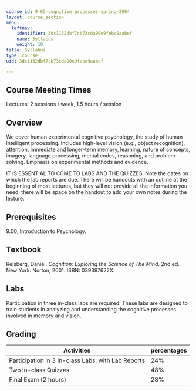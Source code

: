 ```yaml
---
course_id: 9-65-cognitive-processes-spring-2004
layout: course_section
menu:
  leftnav:
    identifier: 3dc1132dbf7cb73cda90e9feba9aabef
    name: Syllabus
    weight: 10
title: Syllabus
type: course
uid: 3dc1132dbf7cb73cda90e9feba9aabef

---
```


Course Meeting Times
--------------------

Lectures: 2 sessions / week, 1.5 hours / session

Overview
--------

We cover human experimental cognitive psychology, the study of human intelligent processing. Includes high-level vision (e.g., object recognition), attention, immediate and longer-term memory, learning, nature of concepts, imagery, language processing, mental codes, reasoning, and problem-solving. Emphasis on experimental methods and evidence.

IT IS ESSENTIAL TO COME TO LABS AND THE QUIZZES. Note the dates on which the lab reports are due. There will be handouts with an outline at the beginning of most lectures, but they will not provide all the information you need; there will be space on the handout to add your own notes during the lecture.

Prerequisites
-------------

9.00, Introduction to Psychology.

Textbook
--------

Reisberg, Daniel. _Cognition: Exploring the Science of The Mind_. 2nd ed. New York: Norton, 2001. ISBN: 039397622X.

Labs
----

Participation in three in-class labs are required. These labs are designed to train students in analyzing and understanding the cognitive processes involved in memory and vision.

Grading
-------

| Activities | percentages |
| --- | --- |
| Participation in 3 In-class Labs, with Lab Reports | 24% |
| Two In-class Quizzes | 48% |
| Final Exam (2 hours) | 28%